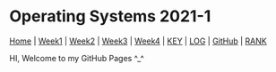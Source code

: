 # Operating Systems 2021-1
[Home](index) |
[Week1](W01) |
[Week2](W02) |
[Week3](W03) |
[Week4](W04) |
[KEY](TXT/mypubkey.txt) |
[LOG](TXT/mylog.txt) |
[GitHub](https://github.com/IlmaMannix/os211) |
[RANK](TXT/myrank.txt)

HI, Welcome to my GitHub Pages ^_^
